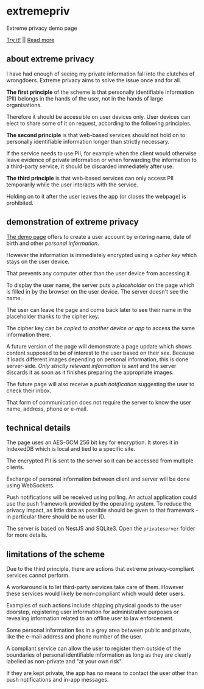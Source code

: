 # extremepriv

Extreme privacy demo page

[Try it!](https://extremepriv.bredelet.com)
||
[Read more](https://medium.com/@bredelet/we-can-have-extreme-privacy-ea424a797e83)

## about extreme privacy

I have had enough of seeing my private information fall into the clutches of wrongdoers. Extreme privacy aims to solve the issue once and for all.

**The first principle** of the scheme is that personally identifiable information (PII) belongs in the hands of the user, not in the hands of large organisations.

Therefore it should be accessible on user devices only. User devices can elect to share some of it on request, according to the following principles.

**The second principle** is that web-based services should not hold on to personally identifiable information longer than strictly necessary.

If the service needs to use PII, for example when the client would otherwise leave evidence of private information or when forwarding the information to a third-party service, it should be discarded immediately after use.

**The third principle** is that web-based services can only access PII temporarily while the user interacts with the service.

Holding on to it after the user leaves the app (or closes the webpage) is prohibited.

## demonstration of extreme privacy

[The demo page](https://extremepriv.bredelet.com) offers to create a user account by entering name, date of birth and other *personal information*.

However the information is immediately encrypted using a *cipher key* which stays on the user device.

That prevents any computer other than the user device from accessing it.

To display the user name, the server puts a *placeholder* on the page which is filled in by the browser on the user device. The server doesn't see the name.

The user can leave the page and come back later to see their name in the placeholder thanks to the cipher key.

The cipher key can be *copied to another device or app* to access the same information there.

A future version of the page will demonstrate a page update which shows content supposed to be of interest to the user based on their sex. Because it loads different images depending on personal information, this is done server-side. *Only strictly relevant information is sent* and the server discards it as soon as it finishes preparing the appropriate images.

The future page will also receive a *push notification* suggesting the user to check their inbox.

That form of communication does not require the server to know the user name, address, phone or e-mail.

## technical details

The page uses an AES-GCM 256 bit key for encryption. It stores it in IndexedDB which is local and tied to a specific site.

The encrypted PII is sent to the server so it can be accessed from multiple clients.

Exchange of personal information between client and server will be done using WebSockets.

Push notifications will be received using polling. An actual application could use the push framework provided by the operating system. To reduce the privacy impact, as little data as possible should be given to that framework - in particular there should be no user ID.

The server is based on NestJS and SQLite3. Open the `privateserver` folder for more details.

## limitations of the scheme

Due to the third principle, there are actions that extreme privacy-compliant services cannot perform.

A workaround is to let third-party services take care of them. However these services would likely be non-compliant which would deter users.

Examples of such actions include shipping physical goods to the user doorstep, registering user information for administrative purposes or revealing information related to an offline user to law enforcement.

Some personal information lies in a grey area between public and private, like the e-mail address and phone number of the user.

A compliant service can allow the user to register them outside of the boundaries of personal identifiable information as long as they are clearly labelled as non-private and "at your own risk".

If they are kept private, the app has no means to contact the user other than push notifications and in-app messages.
